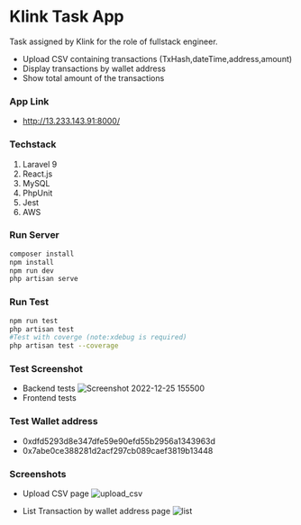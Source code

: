 # Klink Task App

Task assigned by Klink for the role of fullstack engineer.
- Upload CSV containing transactions (TxHash,dateTime,address,amount)
- Display transactions by wallet address
- Show total amount of the transactions

### App Link
- http://13.233.143.91:8000/
### Techstack
1. Laravel 9
2. React.js
3. MySQL
4. PhpUnit
5. Jest
6. AWS

### Run Server
```bash
composer install
npm install
npm run dev
php artisan serve
```
### Run Test
```bash
npm run test
php artisan test
#Test with coverge (note:xdebug is required)
php artisan test --coverage
```
### Test Screenshot
- Backend tests 
![Screenshot 2022-12-25 155500](https://user-images.githubusercontent.com/113454848/209464377-777b605c-8702-47ec-a031-632710d09480.png)
- Frontend tests


### Test Wallet address
- 0xdfd5293d8e347dfe59e90efd55b2956a1343963d
- 0x7abe0ce388281d2acf297cb089caef3819b13448
### Screenshots
- Upload CSV page
![upload_csv](https://user-images.githubusercontent.com/113454848/209404810-f4ef133a-ca42-4f92-98a0-f5e0b5149a68.png)

- List Transaction by wallet address page
![list](https://user-images.githubusercontent.com/113454848/209404658-eaf02209-ae72-43b3-9333-542491d0815f.png)

